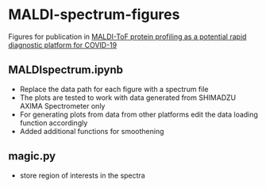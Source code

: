 # MALDI-spectrum-figures
Figures for publication in [MALDI-ToF protein profiling as a potential rapid diagnostic platform for COVID-19](https://pubmed.ncbi.nlm.nih.gov/34518823/)

## MALDIspectrum.ipynb 
- Replace the data path for each figure with a spectrum file
- The plots are tested to work with data generated from SHIMADZU AXIMA Spectrometer only
- For generating plots from data from other platforms edit the data loading function accordingly
- Added additional functions for smoothening

## magic.py
- store region of interests in the spectra 
